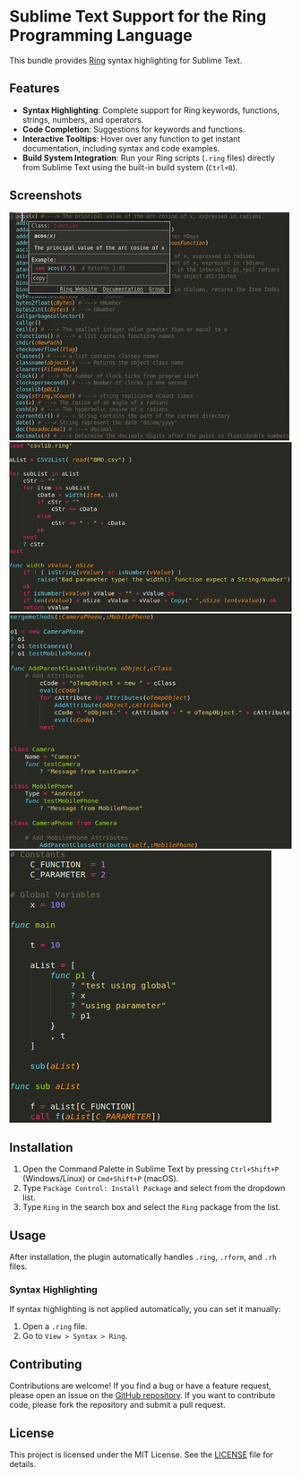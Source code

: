 # Sublime Text Support for the Ring Programming Language

This bundle provides [Ring](https://ring-lang.net/) syntax highlighting for Sublime Text.

## Features

-   **Syntax Highlighting**: Complete support for Ring keywords, functions, strings, numbers, and operators.
-   **Code Completion**: Suggestions for keywords and functions.
-   **Interactive Tooltips**: Hover over any function to get instant documentation, including syntax and code examples.
-   **Build System Integration**: Run your Ring scripts (`.ring` files) directly from Sublime Text using the built-in build system (`Ctrl+B`).

## Screenshots

![Tooltips](img/tooltips.gif)
![Ring Syntax Highlighting Example 1](img/1.png)
![Ring Syntax Highlighting Example 2](img/2.png)
![Ring Syntax Highlighting Example 3](img/3.png)

## Installation

1. Open the Command Palette in Sublime Text by pressing `Ctrl+Shift+P` (Windows/Linux) or `Cmd+Shift+P` (macOS).
2. Type `Package Control: Install Package` and select from the dropdown list.
3. Type `Ring` in the search box and select the `Ring` package from the list.

## Usage

After installation, the plugin automatically handles `.ring`, `.rform`, and `.rh` files.

### Syntax Highlighting

If syntax highlighting is not applied automatically, you can set it manually:
1.  Open a `.ring` file.
2.  Go to `View > Syntax > Ring`.

## Contributing

Contributions are welcome! If you find a bug or have a feature request, please open an issue on the [GitHub repository](https://github.com/ysdragon/ring-sublime/issues). If you want to contribute code, please fork the repository and submit a pull request.

## License

This project is licensed under the MIT License. See the [LICENSE](LICENSE) file for details.